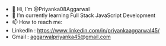 - 👋 Hi, I’m @Priyanka08Aggarwal
- 🌱 I’m currently learning Full Stack JavaScript Development
- 📫 How to reach me: 
- LinkedIn : https://www.linkedin.com/in/priyankaaggarwal45/
- Gmail : aggarwalpriyanka45@gmail.com

<!---
Priyanka08Aggarwal/Priyanka08Aggarwal is a ✨ special ✨ repository because its `README.md` (this file) appears on your GitHub profile.
You can click the Preview link to take a look at your changes.
--->
